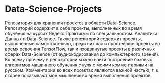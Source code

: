 # Data-Science-Projects
Репозитория для хранения проектов в области Data-Science. Репозиторий содержит в себе проекты, выполненных во время обучения на курсах Яндекс.Практикум по специальностям: Аналитика Данных и Data-Science. Также репозиторий содержит проекты, выполненные самостоятельно, среди них как и простейшие проекты во время освоения TensorFlow, так и продвинутые проекты в различных сферах Data-Science (от аудиокодирования до компьютерного зрения). Ко всему прочему в репозитории можно найти построение базовых алгоритмов машинного обучения с нуля с моими комментариями на русском. Комментарии во всех проектах являются важной частью, т. к. скорее показывают мое мышление во время выполнения проектов. 

